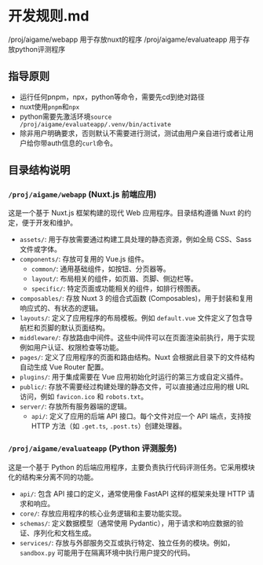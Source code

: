 # 开发规则.md

/proj/aigame/webapp 用于存放nuxt的程序
/proj/aigame/evaluateapp 用于存放python评测程序

## 指导原则

- 运行任何pnpm，npx，python等命令，需要先cd到绝对路径
- nuxt使用`pnpm`和`npx`
- python需要先激活环境`source /proj/aigame/evaluateapp/.venv/bin/activate`
- 除非用户明确要求，否则默认不需要进行测试，测试由用户亲自进行或者让用户给你带auth信息的`curl`命令。

## 目录结构说明

### `/proj/aigame/webapp` (Nuxt.js 前端应用)

这是一个基于 Nuxt.js 框架构建的现代 Web 应用程序。目录结构遵循 Nuxt 的约定，便于开发和维护。

-   `assets/`: 用于存放需要通过构建工具处理的静态资源，例如全局 CSS、Sass 文件或字体。
-   `components/`: 存放可复用的 Vue.js 组件。
    -   `common/`: 通用基础组件，如按钮、分页器等。
    -   `layout/`: 布局相关的组件，如页眉、页脚、侧边栏等。
    -   `specific/`: 特定页面或功能相关的组件，如排行榜图表。
-   `composables/`: 存放 Nuxt 3 的组合式函数 (Composables)，用于封装和复用响应式的、有状态的逻辑。
-   `layouts/`: 定义了应用程序的布局模板。例如 `default.vue` 文件定义了包含导航栏和页脚的默认页面结构。
-   `middleware/`: 存放路由中间件。这些中间件可以在页面渲染前执行，用于实现例如用户认证、权限检查等功能。
-   `pages/`: 定义了应用程序的页面和路由结构。Nuxt 会根据此目录下的文件结构自动生成 Vue Router 配置。
-   `plugins/`: 用于集成需要在 Vue 应用初始化时运行的第三方或自定义插件。
-   `public/`: 存放不需要经过构建处理的静态文件，可以直接通过应用的根 URL 访问，例如 `favicon.ico` 和 `robots.txt`。
-   `server/`: 存放所有服务器端的逻辑。
    -   `api/`: 定义了应用的后端 API 接口。每个文件对应一个 API 端点，支持按 HTTP 方法（如 `.get.ts`, `.post.ts`）创建处理器。

### `/proj/aigame/evaluateapp` (Python 评测服务)

这是一个基于 Python 的后端应用程序，主要负责执行代码评测任务。它采用模块化的结构来分离不同的功能。

-   `api/`: 包含 API 接口的定义，通常使用像 FastAPI 这样的框架来处理 HTTP 请求和响应。
-   `core/`: 存放应用程序的核心业务逻辑和主要功能实现。
-   `schemas/`: 定义数据模型（通常使用 Pydantic），用于请求和响应数据的验证、序列化和文档生成。
-   `services/`: 存放与外部服务交互或执行特定、独立任务的模块。例如，`sandbox.py` 可能用于在隔离环境中执行用户提交的代码。